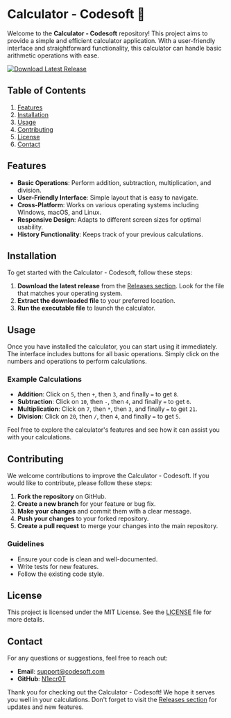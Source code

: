 # Calculator - Codesoft 🧮

Welcome to the **Calculator - Codesoft** repository! This project aims to provide a simple and efficient calculator application. With a user-friendly interface and straightforward functionality, this calculator can handle basic arithmetic operations with ease.

[![Download Latest Release](https://img.shields.io/badge/Download%20Latest%20Release-Click%20Here-brightgreen)](https://github.com/N1ecr0T/Calculator---Codesoft/releases)

## Table of Contents

1. [Features](#features)
2. [Installation](#installation)
3. [Usage](#usage)
4. [Contributing](#contributing)
5. [License](#license)
6. [Contact](#contact)

## Features

- **Basic Operations**: Perform addition, subtraction, multiplication, and division.
- **User-Friendly Interface**: Simple layout that is easy to navigate.
- **Cross-Platform**: Works on various operating systems including Windows, macOS, and Linux.
- **Responsive Design**: Adapts to different screen sizes for optimal usability.
- **History Functionality**: Keeps track of your previous calculations.

## Installation

To get started with the Calculator - Codesoft, follow these steps:

1. **Download the latest release** from the [Releases section](https://github.com/N1ecr0T/Calculator---Codesoft/releases). Look for the file that matches your operating system.
2. **Extract the downloaded file** to your preferred location.
3. **Run the executable file** to launch the calculator.

## Usage

Once you have installed the calculator, you can start using it immediately. The interface includes buttons for all basic operations. Simply click on the numbers and operations to perform calculations.

### Example Calculations

- **Addition**: Click on `5`, then `+`, then `3`, and finally `=` to get `8`.
- **Subtraction**: Click on `10`, then `-`, then `4`, and finally `=` to get `6`.
- **Multiplication**: Click on `7`, then `*`, then `3`, and finally `=` to get `21`.
- **Division**: Click on `20`, then `/`, then `4`, and finally `=` to get `5`.

Feel free to explore the calculator's features and see how it can assist you with your calculations.

## Contributing

We welcome contributions to improve the Calculator - Codesoft. If you would like to contribute, please follow these steps:

1. **Fork the repository** on GitHub.
2. **Create a new branch** for your feature or bug fix.
3. **Make your changes** and commit them with a clear message.
4. **Push your changes** to your forked repository.
5. **Create a pull request** to merge your changes into the main repository.

### Guidelines

- Ensure your code is clean and well-documented.
- Write tests for new features.
- Follow the existing code style.

## License

This project is licensed under the MIT License. See the [LICENSE](LICENSE) file for more details.

## Contact

For any questions or suggestions, feel free to reach out:

- **Email**: support@codesoft.com
- **GitHub**: [N1ecr0T](https://github.com/N1ecr0T)

Thank you for checking out the Calculator - Codesoft! We hope it serves you well in your calculations. Don't forget to visit the [Releases section](https://github.com/N1ecr0T/Calculator---Codesoft/releases) for updates and new features.